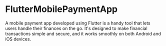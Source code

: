 # FlutterMobilePaymentApp
A mobile payment app developed using Flutter is a handy tool that lets users handle their finances on the go. It's designed to make financial transactions simple and secure, and it works smoothly on both Android and iOS devices. 
